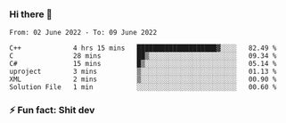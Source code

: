### Hi there 👋
<!--START_SECTION:waka-->

```text
From: 02 June 2022 - To: 09 June 2022

C++             4 hrs 15 mins   ████████████████████▓░░░░   82.49 %
C               28 mins         ██▒░░░░░░░░░░░░░░░░░░░░░░   09.34 %
C#              15 mins         █▒░░░░░░░░░░░░░░░░░░░░░░░   05.14 %
uproject        3 mins          ▒░░░░░░░░░░░░░░░░░░░░░░░░   01.13 %
XML             2 mins          ▒░░░░░░░░░░░░░░░░░░░░░░░░   00.90 %
Solution File   1 min           ░░░░░░░░░░░░░░░░░░░░░░░░░   00.60 %
```

<!--END_SECTION:waka-->
<!--
**TG4LAaron/TG4LAaron** is a ✨ _special_ ✨ repository because its `README.md` (this file) appears on your GitHub profile.

Here are some ideas to get you started:

- 🔭 I’m currently working on ...
- 🌱 I’m currently learning ...
- 👯 I’m looking to collaborate on ...
- 🤔 I’m looking for help with ...
- 💬 Ask me about ...
- 📫 How to reach me: ...
- 😄 Pronouns: ...
- ⚡ Fun fact: ...
-->
### ⚡ Fun fact: Shit dev

